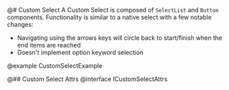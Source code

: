 @# Custom Select
A Custom Select is composed of `SelectList` and `Button` components. Functionality is similar to a native select with a few notable changes:
+ Navigating using the arrows keys will circle back to start/finish when the end items are reached
+ Doesn't implement option keyword selection

@example CustomSelectExample

@## Custom Select Attrs
@interface ICustomSelectAttrs
